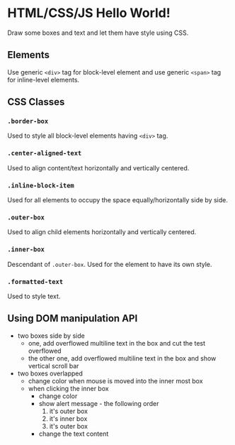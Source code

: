 # HTML/CSS/JS Hello World!
Draw some boxes and text and let them have style using CSS.

## Elements
Use generic `<div>` tag for block-level element and use generic `<span>` tag
for inline-level elements.

## CSS Classes
### `.border-box`
Used to style all block-level elements having `<div>` tag.
### `.center-aligned-text`
Used to align content/text horizontally and vertically centered.
### `.inline-block-item`
Used for all elements to occupy the space equally/horizontally side by side.
### `.outer-box`
Used to align child elements horizontally and vertically centered.
### `.inner-box`
Descendant of `.outer-box`. Used for the element to have its own style.
### `.formatted-text`
Used to style text.

## Using DOM manipulation API
* two boxes side by side
    * one, add overflowed multiline text in the box and cut the test overflowed
    * the other one, add overflowed multiline text in the box and show vertical
      scroll bar
* two boxes overlapped
    * change color when mouse is moved into the inner most box
    * when clicking the inner box
        * change color
        * show alert message - the following order
            1. it's outer box
            2. it's inner box
            3. it's outer box
        * change the text content
